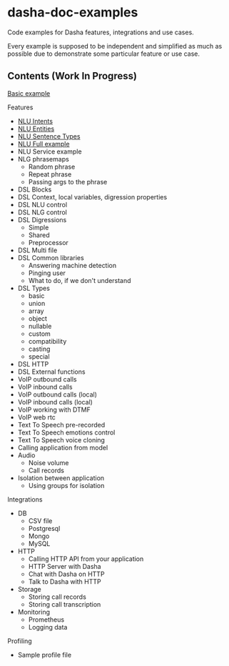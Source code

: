 # dasha-doc-examples

Code examples for Dasha features, integrations and use cases.

Every example is supposed to be independent and simplified as much as possible due to demonstrate some particular feature or use case.

## Contents (Work In Progress)

[Basic example](https://github.com/dasha-samples/dasha-doc-examples/tree/main/Basic)

Features
 - [NLU Intents](https://github.com/dasha-samples/dasha-doc-examples/tree/main/Features/NLU%20Intents)
 - [NLU Entities](https://github.com/dasha-samples/dasha-doc-examples/tree/main/Features/NLU%20Entities)
 - [NLU Sentence Types](https://github.com/dasha-samples/dasha-doc-examples/tree/main/Features/NLU%20Sentence%20Types)
 - [NLU Full example](https://github.com/dasha-samples/dasha-doc-examples/tree/main/Features/NLU%20Full)
 - NLU Service example
 - NLG phrasemaps
   - Random phrase
   - Repeat phrase
   - Passing args to the phrase
 - DSL Blocks
 - DSL Context, local variables, digression properties
 - DSL NLU control
 - DSL NLG control
 - DSL Digressions
   - Simple
   - Shared
   - Preprocessor
 - DSL Multi file
 - DSL Common libraries
   - Answering machine detection
   - Pinging user
   - What to do, if we don't understand
 - DSL Types
   - basic
   - union
   - array
   - object
   - nullable
   - custom
   - compatibility
   - casting
   - special
 - DSL HTTP
 - DSL External functions
 - VoIP outbound calls
 - VoIP inbound calls
 - VoIP outbound calls (local)
 - VoIP inbound calls (local)
 - VoIP working with DTMF
 - VoIP web rtc
 - Text To Speech pre-recorded
 - Text To Speech emotions control
 - Text To Speech voice cloning
 - Calling application from model
 - Audio
   - Noise volume
   - Call records
 - Isolation between application
   - Using groups for isolation

Integrations
 - DB
   - CSV file
   - Postgresql
   - Mongo
   - MySQL
 - HTTP
   - Calling HTTP API from your application
   - HTTP Server with Dasha
   - Chat with Dasha on HTTP
   - Talk to Dasha with HTTP
 - Storage
   - Storing call records 
   - Storing call transcription
 - Monitoring
   - Prometheus
   - Logging data

Profiling
 - Sample profile file
